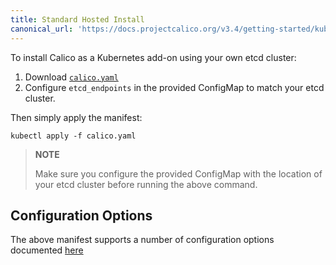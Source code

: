 ```yaml
---
title: Standard Hosted Install 
canonical_url: 'https://docs.projectcalico.org/v3.4/getting-started/kubernetes/installation/hosted/hosted'
---
```


To install Calico as a Kubernetes add-on using your own etcd cluster:

1. Download [`calico.yaml`](calico.yaml)
2. Configure `etcd_endpoints` in the provided ConfigMap to match your etcd cluster.

Then simply apply the manifest:

```shell
kubectl apply -f calico.yaml
```

> **NOTE**
>
> Make sure you configure the provided ConfigMap with the location of your etcd cluster before running the above command. 

## Configuration Options

The above manifest supports a number of configuration options documented [here](index#configuration-options)
